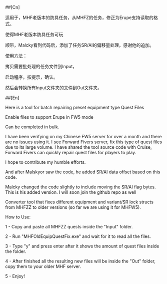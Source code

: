 ##[Cn]

适用于，MHF老版本的防具任务，从MHFZ的任务，修正为Erupe支持读取的格式。

使得MHF老版本防具任务可玩

顺带，Malcky看到代码后，添加了任务SR/AI的偏移量处理，感谢他的追加。

使用方法：

拷贝需要批处理的任务文件到Input，

启动程序，按提示，确认。

然后会转换所有Input文件夹的文件到Out文件夹。

##[En] 

Here is a tool for batch repairing preset equipment type Quest Files

Enable files to support Erupe in FW5 mode

Can be completed in bulk.

I have been verifying on my Chinese FW5 server for over a month and there are no issues using it. I see Forward Fivers server, fix this type of quest files due to its large volume. I have shared the tool source code with Cruise, Forward Fivers can quickly repair quest files for players to play.

I hope to contribute my humble efforts.

And after Malskyor saw the code, he added SR/AI data offset based on this code.

Malcky changed the code slightly to include moving the SR/AI flag bytes. This is his added version. I will soon join the github repo as well

Converter tool that fixes different equipment and variant/SR lock structs from MHFZZ to older versions (so far we are using it for MHFW5).

How to Use:

1 - Copy and paste all MHFZZ quests inside the "Input" folder.

2 - Run "MHFOldEquipQuestFix.exe" and wait for it to read all the files.

3 - Type "y" and press enter after it shows the amount of quest files inside the folder.

4 - After finished all the resulting new files will be inside the "Out" folder, copy them to your older MHF server.

5 - Enjoy!
